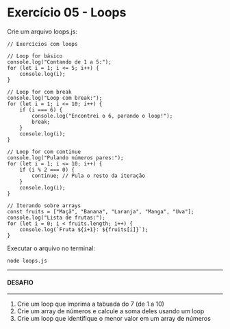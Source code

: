 # Exercício 05 - Loops

Crie um arquivo loops.js:
```
// Exercícios com loops

// Loop for básico
console.log("Contando de 1 a 5:");
for (let i = 1; i <= 5; i++) {
    console.log(i);
}

// Loop for com break
console.log("Loop com break:");
for (let i = 1; i <= 10; i++) {
    if (i === 6) {
        console.log("Encontrei o 6, parando o loop!");
        break;
    }
    console.log(i);
}

// Loop for com continue
console.log("Pulando números pares:");
for (let i = 1; i <= 10; i++) {
    if (i % 2 === 0) {
        continue; // Pula o resto da iteração
    }
    console.log(i);
}

// Iterando sobre arrays
const fruits = ["Maçã", "Banana", "Laranja", "Manga", "Uva"];
console.log("Lista de frutas:");
for (let i = 0; i < fruits.length; i++) {
    console.log(`Fruta ${i+1}: ${fruits[i]}`);
}
```

Executar o arquivo no terminal:
```
node loops.js
```

---

#### DESAFIO

---

1. Crie um loop que imprima a tabuada do 7 (de 1 a 10)
2. Crie um array de números e calcule a soma deles usando um loop
3. Crie um loop que identifique o menor valor em um array de números
